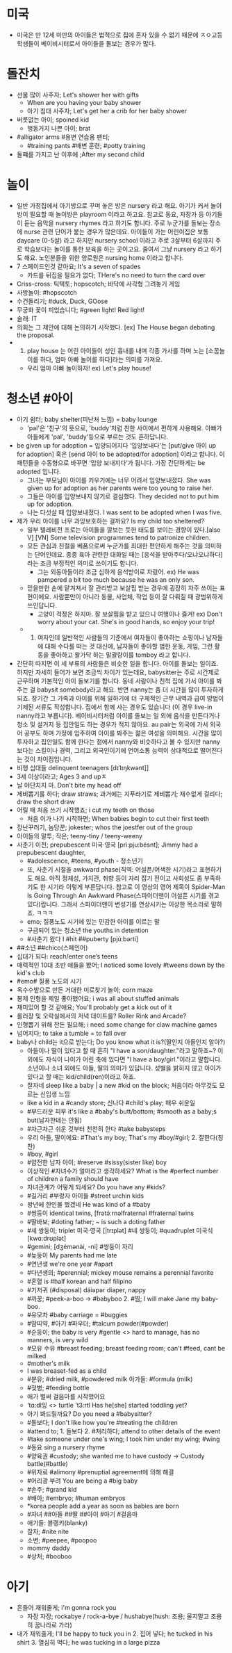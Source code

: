 # 미국
* 미국은 만 12세 미만의 아이들은 법적으로 집에 혼자 있을 수 없기 때문에 ㅈㅇ고등학생들이 베이비시터로서 아이들을 돌보는 경우가 많다.

# 돌잔치
* 선물 많이 사주자; Let's shower her with gifts
	* When are you having your baby shower
	* 아기 침대 사주자; Let's get her a crib for her baby shower
* 버릇없는 아이; spoined kid
	* 행동거지 나쁜 아이; brat
* #alligator arms #용변 연습용 팬티; 
	* #training pants #배변 훈련; #potty training 
* 둘쨰를 가지고 난 이후에 ;After my second child

# 놀이
* 일반 가정집에서 아기방으로 꾸며 놓은 방은 nursery 라고 해요. 아기가 커서 놀이방이 필요할 때 놀이방은 playroom 이라고 하고요. 참고로 동요, 자장가 등 아기들이 듣는 음악을 nursery rhymes 라고 하기도 합니다. 주로 누군가를 돌보는 장소에 nurse 관련 단어가 붙는 경우가 많은데요. 아이들이 가는 어린이집은 보통 daycare (0-5살) 라고 하지만 nursery school 이라고 주로 3살부터 6살까지 주로 학습보다는 놀이를 통한 보육을 하는 곳이고요. 줄여서 그냥 nursery 라고 하기도 해요. 노인분들을 위한 양로원은 nursing home 이라고 합니다.
* 7 스페이드인것 같아요; It's a seven of spades	
	* 카드를 뒤집을 필요가 없다; THere's no need to turn the card over
* Criss-cross: 틱택토;  hopscotch; 바닥에 사각형 그려놓기 게임
* 사방놀이: #hopscotch
* 수건돌리기; #duck, Duck, GOose
* 무궁화 꽃이 피었습니다; #green light! Red light!
* 술래: IT
* 의회는 그 제안에 대해 논의하기 시작했다. [ex] The House began debating the proposal.
* 1) play house 는 어린 아이들이 성인 흉내를 내며 각종 가사를 하며 노는 [소꿉놀이를 하다, 엄마 아빠 놀이를 하다]라는 의미를 가져요. 
  * 우리 엄마 아빠 놀이하자! ex) Let's play house!

# 청소년 #아이
* 아기 쉼터; baby shelter(피난처 느낌) = baby lounge
	* 'pal'은 '친구'의 뜻으로, 'buddy'처럼 친한 사이에서 편하게 사용해요. 아빠가 아들에게 'pal', 'buddy'등으로 부르는 것도 흔하답니다.
* be given up for adoption = 입양되어지다 ‘입양보내다’는 [put/give 아이 up for adoption] 혹은 [send 아이 to be adopted/for adoption] 이라고 합니다. 이 패턴들을 수동형으로 바꾸면 ‘입양 보내지다’가 됩니다. 가장 간단하게는 be adopted 입니다.
	* 그녀는 부모님이 아이를 키우기에는 너무 어려서 입양보내졌다. She was given up for adoption as her parents were too young to raise her. 
	* 그들은 아이를 입양보내지 않기로 결심했다. They decided not to put him up for adoption. 
	* 나는 다섯살 때 입양보내졌다. I was sent to be adopted when I was five.
* 제가 우리 아이를 너무 과잉보호하는 걸까요? Is my child too sheltered?
	* 일부 텔레비전 프로는 아이들을 깔보는 듯한 태도를 보이는 경향이 있다.[also V] [VN] Some television programmes tend to patronize children. 
	* 모든 관심과 친절을 베품으로써 누군가를 최대한 편안하게 해주는 것을 의미하는 단어인데요. 종종 육아 관련한 대화일 때는 [응석을 받아주다/오냐오냐하다] 라는 조금 부정적인 의미로 쓰이기도 합니다.
		* 그는 외동아들이라 조금 심하게 응석받이로 자랐어. ex) He was pampered a bit too much because he was an only son.
	* 믿을만한 손에 맡겨져서 잘 관리받고 보살핌 받는 경우에 굉장히 자주 쓰이는 표현이에요. 사람뿐만이 아니라 동물, 사업체, 작업 등이 잘 다뤄질 때 광범위하게 쓰인답니다.
		* 고양이 걱정은 하지마. 잘 보살핌을 받고 있으니 여행이나 즐겨! ex) Don't worry about your cat. She's in good hands, so enjoy your trip!
	* 1) 여자인데 일반적인 사람들의 기준에서 여자들이 좋아하는 쇼핑이나 남자들에 대해 수다를 떠는 것 대신에, 남자들이 좋아할 법한 운동, 게임, 그런 활동을 좋아하고 왈가닥 하는 말괄량이를 tomboy 라고 합니다.
* 간단히 따지면 이 세 부류의 사람들은 비슷한 일을 합니다. 아이를 돌보는 일이죠. 하지만 자세히 들어가 보면 조금씩 차이가 있는데요, babysitter는 주로 시간제로 근무하며 기본적인 아이 돌보기를 합니다. 동네 사람이나 친척 집에 가서 아이를 봐주는 걸 babysit somebody라고 해요.  반면 nanny는 좀 더 시간을 많이 투자하게 되죠. 장기간 그 가족과 아이를 위해 일하기에 더 구체적인 근무 내역과 급여 방법이 기제된 서류도 작성합니다. 집에서 함께 사는 경우도 있습니다 (이 경우 live-in nanny라고 부릅니다). 베이비시터처럼 아이를 돌보는 일 외에 음식을 만든다거나 청소 및 설거지 등 집안일도 하는 경우가 적지 않아요. au pair는 외국에 가서 외국어 공부도 하며 가정에 입주하여 아이를 봐주는 젊은 여성을 의미해요. 시간을 많이 투자하고 집안일도 함께 한다는 점에서 nanny와 비슷하다고 볼 수 있지만 nanny보다는 스킬이나 경력, 그리고 외국인이기에 언어소통 능력이 상대적으로 떨어진다는 것이 차이점입니다.
* 비행 십대들 delinquent teenagers [dɪˈlɪŋkwənt]]
* 3세 이상이라고; Ages 3 and upㅈ
* 날 야단치지 마. 	Don't bite my head off
* 제비뽑기를 하다; draw straws; 과거에는 지푸라기로 제비뽑기; 재수없게 걸리다; draw the short draw
* 어릴 때 처음 쓰기 시작했죠; i cut my teeth on those
	* 처음 이가 나기 시작하면; When babies begin to cut their first teeth
* 장난꾸러기, 놈당꾼; jokester; whos the joestfer out of the group
* 아이들의 말투; 작은; teeny-tiny / teeny-weeny
* 사춘기 이전; prepubescent 미국·영국 [prì:pju:bésnt];  Jimmy had a prepubescent daughter,
	* #adolescence, #teens, #youth - 청소년기
	* 또, 사춘기 시절을 awkward phase(직역: 어설픈/어색한 시기)라고 표현하기도 해요. 아직 정체성, 가치관, 취향 등이 자리 잡기 전이고 사회성도 좀 부족하기도 한 시기라 이렇게 부른답니다. 참고로 이 영상의 영어 제목이 Spider-Man Is Going Through An Awkward Phase(스파이더맨이 어설픈 시기를 겪고 있다)랍니다. 그래서 스파이더맨이 변성기를 연상시키는 이상한 목소리로 말하죠. ㅋㅋㅋ
	* emo; 질풍노도 시기에 있는 민감한 아이를 이르는 말
	* 구금되어 있는 청소년 							 the youths in detention
	* #사춘기 왔다 I #hit ##puberty [pjúːbǝrti]
* ##소년 ##chico(스페인어)
* 십대가 되다: reach/enter one’s teens
* 매력적인 10대 초반 애들을 봤어; I noticed some lovely #tweens down by the kid's club
* #emo# 질풍 노도의 시기
* 옥수수밭으로 만든 거대한 미로찾기 놀이; corn maze
* 봉제 인형을 제일 좋아했어요; i was all about stuffed animals
* 재미있어 할 것 같애요; You'll probably get a kick out of it
* 롤러장 및 오락실에서의 저녁 데이트를? Roller Rink and Arcade?
* 인형뽑기 위해 잔돈 필요해; i need some change for claw machine games
* 넘어지다; to take a tumble = to fall over
* baby나 child는 it으로 받는다; Do you know what it is?(딸인지 아들인지 알아?)
	* 아들이나 딸이 있다고 할 때 흔히 "I have a son/daughter."라고 말하죠~? 이 외에도 자식이 나이가 어린 축에 있다면 "I have a boy/girl."이라고 말합니다. 소년이나 소녀 외에도 아들, 딸의 의미가 있답니다. 성별을 밝히지 않고 아이가 있다고 할 때는 kid/child(ren)이라고 하죠.
	* 잘자네 sleep like a baby | a new #kid on the block; 처음이라 아무것도 모르는 신입생 느낌
	* like a kid in a #candy store; 신나다 #child's play; 매우 쉬운일
	* #부드러운 피부 it's like a #baby's butt/bottom; #smooth as a baby;s but(남자한테는 안됨)
	* #차근차근 쉬운 것부터 천천히 한다 #take babysteps
	* 우리 아들, 딸이에요: #That's my boy; That's my #boy/#girl; 2. 잘한다(칭찬)
	* #boy, #girl
	* #얌전한 남자 아이; #reserve #sissy(sister like) boy
	* 이상적인 #자녀수가 얼마라고 생각하세요? What is the #perfect number of children a family should have
	* 자녀관계가 어떻게 되세요? Do you have any #kids?
	* #길거리 #부랑자 아이들	#street urchin kids
	* 왕년에 한인물 했겠네 						 He was kind of a #baby
	* #쌍둥이 identical twins, [frǝtə́ːrnəlfraternal #fraternal twins
	* #딸바보; #doting father; ~ is such a doting father
	* #세 쌍둥이; triplet 미국·영국 [|trɪplət] #네 쌍둥이; #quadruplet 미국식 [kwɑ:drʊplət] 
	* #gemini; [dʒémǝnài, -ni] #쌍둥이 자리
	* #늦둥이 My parents had me late
	* #연년생 we're one year #apart
	* #다년생의; #perennial; mickey mouse remains a perennial favorite
	* #혼혈  is #half korean and half filipino
	* #기저귀 						 (#disposal) dáiəpǝr diaper, nappy
	* #까꿍; #peek-a-boo -> #babyboo 2. #찜; I will make Jane my baby-boo.
	* #유모차 #baby carriage = #buggies
	* #땀띠약, #아기 #파우더; #talcum powder(#powder)
	* #순둥이; the baby is very #gentle <> hard to manage, has no manners, is very wild
	* #모유 수유 #breast feeding; breast feeding room; can't #feed, cant be milked
	* #mother's milk
	* I was breaset-fed as a child
	* #분유; #dried milk, #powdered milk 아가들: #formula (milk)
	* #젖병; #feeding bottle
	* 애가 벌써 걸음마를 시작했어요
	* 	‘tɑ:dl잉 <> turtle ’t3:rtl Has he[she] started toddling yet?
	* 아기 봐드릴까요? Do you need a #babysitter?
	* #돌보다; I don't like how you're #treating the children
	* #attend to; 1. 돌보다 2. #처리하다; attend to other details of the event
	* #take someone under one's wing; I took him under my wing; #wing
	* #동요 									 sing a nursery rhyme
	* #양육권 #custody; she wanted me to have custody -> Custody battle(#battle)
	* #위자료 #alimony #prenuptial agreement에 의해 해결
	* #어리광 부려 You are being a #big baby
	* #손주; #grand kid
	* #배아; #embryo; #human embryos
	* *korea people add a year as soon as babies are born
	* #자녀 ##아들 ##딸 ##아이 #아기 #걸음마
	* 애기들: 블랭키(blanky)
	* 잘자; #nite nite
	* 소변; #peepee, #poopoo
	* mommy daddy
	* #상처; #booboo

# 아기
* 흔들어 재워줄게; i'm gonna rock you
	* 자장 자장; rockabye / rock-a-bye / hushabye(hush: 조용; 울지말고 조용히 꿈나라로 가라)
* 내가 재워줄게; I'll be happy to tuck you in 2. 집어 넣다; he tucked in his shirt 3. 열심히 먹다; he was tucking in a large pizza